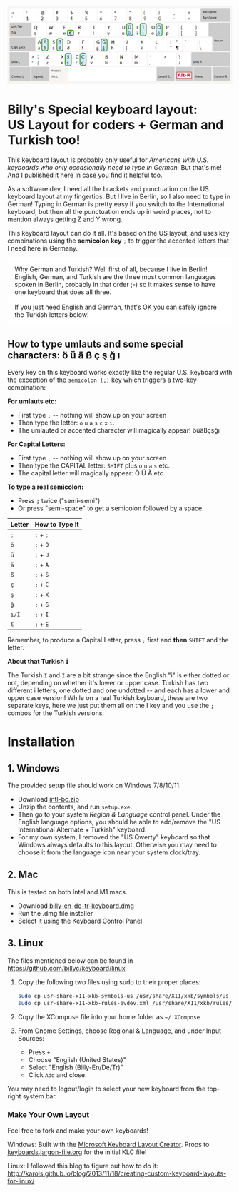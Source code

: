 ![keyboard map](https://github.com/billyc/en-de-tr-keyboard/raw/master/keyboard-US-International.png 'Full Keyboard Map')

# Billy's Special keyboard layout:<br/>US Layout for coders + German and Turkish too!

This keyboard layout is probably only useful for _Americans with U.S. keyboards who only occasionally need to type in German._ But that's me! And I published it here in case you find it helpful too.

As a software dev, I need all the brackets and punctuation on the US keyboard layout at my fingertips. But I live in Berlin, so I also need to type in German! Typing in German is pretty easy if you switch to the International keyboard, but then all the punctuation ends up in weird places, not to mention always getting Z and Y wrong.

This keyboard layout can do it all. It's based on the US layout, and uses key combinations using the **semicolon key** `;` to trigger the accented letters that I need here in Germany.

<p style="padding: 1rem 1rem; background-color: white">
Why German and Turkish? Well first of all, because I live in Berlin! English, German, and Turkish are the three most common languages spoken in Berlin, probably in that order ;-) so it makes sense to have one keyboard that does all three.<br/>
<br/>
If you just need English and German, that's OK you can safely ignore the Turkish letters below!
</p>

## How to type umlauts and some special characters: ö ü ä ß ç ş ğ ı

Every key on this keyboard works exactly like the regular U.S. keyboard with the exception of the `semicolon (;)` key which triggers a two-key combination:

**For umlauts etc:**

- First type `;` -- nothing will show up on your screen
- Then type the letter: `o` `u` `a` `s` `c` `x` `i`.
- The umlauted or accented character will magically appear! öüäßçşğı

**For Capital Letters:**

- First type `;` -- nothing will show up on your screen
- Then type the CAPITAL letter: `SHIFT` plus `o` `u` `a` `s` etc.
- The capital letter will magically appear: Ö Ü Ä etc.

**To type a real semicolon:**

- Press `;` twice ("semi-semi")
- Or press "semi-space" to get a semicolon followed by a space.

| Letter | How to Type It |
| ------ | -------------- |
| `;`    | `;` + `;`      |
| `ö`    | `;` + `O`      |
| `ü`    | `;` + `U`      |
| `ä`    | `;` + `A`      |
| `ß`    | `;` + `S`      |
| `ç`    | `;` + `C`      |
| `ş`    | `;` + `X`      |
| `ğ`    | `;` + `G`      |
| `ı/İ`  | `;` + `I`      |
| `€`    | `;` + `E`      |

Remember, to produce a Capital Letter, press `;` first and **then** `SHIFT` and the letter.

**About that Turkish `İ`**

The Turkish `I` and `İ` are a bit strange since the English "i" is either dotted or not, depending on whether it's lower or upper case. Turkish has two different i letters, one dotted and one undotted -- and each has a lower and upper case version! While on a real Turkish keyboard, these are two separate keys, here we just put them all on the I key and you use the `;` combos for the Turkish versions.

# Installation

## 1. Windows

The provided setup file should work on Windows 7/8/10/11.

- Download [intl-bc.zip](https://github.com/billyc/en-de-tr-keyboard/raw/master/windows/intl-bc-keyboard.zip)
- Unzip the contents, and run `setup.exe`.
- Then go to your system _Region & Language_ control panel. Under the English language options, you should be able to add/remove the "US International Alternate + Turkish" keyboard.
- For my own system, I removed the "US Qwerty" keyboard so that Windows always defaults to this layout. Otherwise you may need to choose it from the language icon near your system clock/tray.

## 2. Mac

This is tested on both Intel and M1 macs.

- Download [billy-en-de-tr-keyboard.dmg](https://github.com/billyc/en-de-tr-keyboard/raw/master/mac/billy-en-de-tr-keyboard.dmg)
- Run the .dmg file installer
- Select it using the Keyboard Control Panel

## 3. Linux

The files mentioned below can be found in <https://github.com/billyc/keyboard/linux>

1. Copy the following two files using sudo to their proper places:

   ```bash
   sudo cp usr-share-x11-xkb-symbols-us /usr/share/X11/xkb/symbols/us
   sudo cp usr-share-x11-xkb-rules-evdev.xml /usr/share/X11/xkb/rules/evdev.xml
   ```

2. Copy the XCompose file into your home folder as `~/.XCompose`

3. From Gnome Settings, choose Regional & Language, and under Input Sources:
   - Press `+`
   - Choose "English (United States)"
   - Select "English (Billy-En/De/Tr)"
   - Click `Add` and close.

You may need to logout/login to select your new keyboard from the top-right system bar.

### Make Your Own Layout

Feel free to fork and make your own keyboards!

Windows: Built with the [Microsoft Keyboard Layout Creator](https://msdn.microsoft.com/en-us/globalization/keyboardlayouts.aspx). Props to [keyboards.jargon-file.org](http://keyboards.jargon-file.org) for the initial KLC file!

Linux: I followed this blog to figure out how to do it: <http://karols.github.io/blog/2013/11/18/creating-custom-keyboard-layouts-for-linux/>
